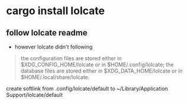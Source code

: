 # cargo install lolcate 

## follow lolcate readme

- however lolcate didn't following 

> the configuration files are stored either in $XDG_CONFIG_HOME/lolcate or in $HOME/.config/lolcate;
> the database files are stored either in $XDG_DATA_HOME/lolcate or in $HOME/.local/share/lolcate.

create softlink from .config/lolcate/default to ~/Library/Application Support/lolcate/default
